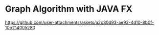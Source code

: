 # Graph Algorithm with JAVA FX

https://github.com/user-attachments/assets/a2c30d93-ae93-4d10-8b0f-10b214005280

